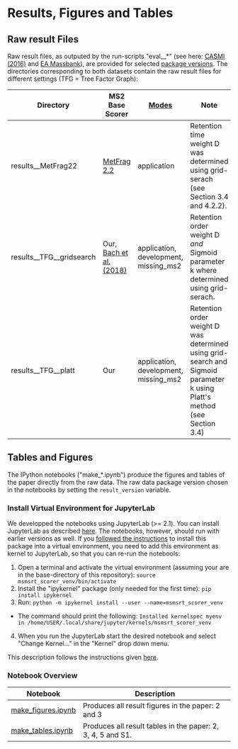 # Results, Figures and Tables

## Raw result Files

Raw result files, as outputed by the run-scripts "eval__*" (see here: [CASMI (2016)](/msmsrt_scorer/experiments/CASMI_2016) and [EA Massbank](/msmsrt_scorer/experiments/EA_Massbank)), are provided for selected [package versions](/CHANGELOG.md). The directories corresponding to both datasets contain the raw result files for different settings (TFG = Tree Factor Graph):

| Directory | MS2 Base Scorer | [Modes](/msmsrt_scorer/experiments/CASMI_2016/eval__TFG.py#L155) | Note |
| --- | --- | --- | --- |
| results__MetFrag22 | [MetFrag 2.2](https://jcheminf.biomedcentral.com/articles/10.1186/s13321-016-0115-9) | application | Retention time weight D was determined using grid-serach (see Section 3.4 and 4.2.2). |
| results__TFG__gridsearch | Our, [Bach et al. (2018)](https://academic.oup.com/bioinformatics/article/34/17/i875/5093227) | application, development, missing_ms2 | Retention order weight D _and_ Sigmoid parameter k where determined using grid-serach. |
| results__TFG__platt | Our | application, development, missing_ms2 | Retention order weight D was determined using grid-search and Sigmoid parameter k using Platt's method (see Section 3.4) | 

## Tables and Figures

The IPython notebooks ("make_*.ipynb") produce the figures and tables of the paper directly from the raw data. The raw data package version chosen in the notebooks by setting the ```result_version``` variable.   

### Install Virtual Environment for JupyterLab

We developped the notebooks using JupyterLab (>= 2.1). You can install JupyterLab as described [here](https://github.com/jupyterlab/jupyterlab). The notebooks, however, should run with earlier versions as well. If you [followed the instructions](https://github.com/aalto-ics-kepaco/msms_rt_score_integration#install-into-a-virtual-environment) to install this package into a virtual environment, you need to add this environment as kernel to JupyterLab, so that you can re-run the notebools: 

1. Open a terminal and activate the virtual environment (assuming your are in the base-directory of this repository): ```source msmsrt_scorer_venv/bin/activate```
2. Install the "ipykernel" package (only needed for the first time): ```pip install ipykernel```
3. Run: ```python -m ipykernel install --user --name=msmsrt_scorer_venv```
 - The command should print the following: ```Installed kernelspec myenv in /home/USER/.local/share/jupyter/kernels/msmsrt_scorer_venv```
4. When you run the JupyterLab start the desired notebook and select "Change Kernel..." in the "Kernel" drop down menu. 

This description follows the instructions given [here](https://janakiev.com/blog/jupyter-virtual-envs/).

### Notebook Overview

| Notebook | Description | 
| --- | --- |
| [make_figures.ipynb](./make_figures__v0.2.0.ipynb) | Produces all result figures in the paper: 2 and 3 |
| [make_tables.ipynb](./make_tables__v0.2.0.ipynb) | Produces all result tables in the paper: 2, 3, 4, 5 and S1. |
